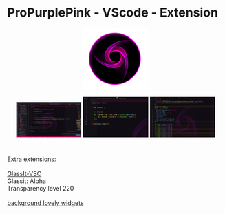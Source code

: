 # ProPurplePink - VScode - Extension

<p align="center"><a href="#"><img width="30%" alt="ProPurplePink" src="images/icon.png" /></a></p>

<p align="center"><img width="30%" src="images/html.png" /> <img width="30%" src="images/js.png" /> <img width="30%" src="images/scss.png" /></p>


#
<p>
  Extra extensions:
  <br>
  <br><a href="https://marketplace.visualstudio.com/items?itemName=s-nlf-fh.glassit">GlassIt-VSC</a>
  <br>Glassit: Alpha
  <br>Transparency level 220
  <br>
  <br><a href="https://marketplace.visualstudio.com/items?itemName=aladdin.aladdin-chewan-plugin">background lovely widgets</a>
</p>
